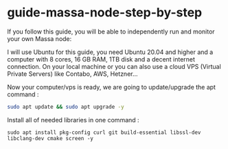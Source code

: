 # guide-massa-node-step-by-step
If you follow this guide, you will be able to independently run and monitor your own Massa node:


I will use Ubuntu for this guide, you need Ubuntu 20.04 and higher and a computer with 8 cores, 16 GB RAM, 1TB disk and a decent internet connection. On your local machine or you can also use a cloud VPS (Virtual Private Servers) like Contabo, AWS, Hetzner...

Now your computer/vps is ready, we are going to update/upgrade the apt command :

```bash
sudo apt update && sudo apt upgrade -y
```
Install all of needed libraries in one command : 

```
sudo apt install pkg-config curl git build-essential libssl-dev libclang-dev cmake screen -y
```

